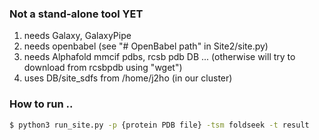 ### Not a stand-alone tool YET 
1. needs Galaxy, GalaxyPipe
2. needs openbabel (see "# OpenBabel path" in Site2/site.py) 
3. needs Alphafold mmcif pdbs, rcsb pdb DB ... (otherwise will try to download from rcsbpdb using "wget")
4. uses DB/site_sdfs from /home/j2ho (in our cluster) 

### How to run ..
```bash
$ python3 run_site.py -p {protein PDB file} -tsm foldseek -t result
```
